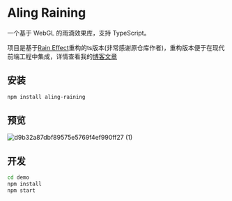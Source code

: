 # Aling Raining

一个基于 WebGL 的雨滴效果库，支持 TypeScript。

项目是基于[Rain Effect](https://github.com/codrops/RainEffect)重构的ts版本(非常感谢原仓库作者)，重构版本便于在现代前端工程中集成，详情查看我的[博客文章](https://www.zhongfw.online/awsome/posts/c9b37a098263cea38606f03c82d4db4b)

## 安装

```bash
npm install aling-raining
```

## 预览
![d9b32a87dbf89575e5769f4ef990ff27 (1)](https://github.com/user-attachments/assets/3fca7e47-f11f-41a9-8aa6-7763a2a5935d)


## 开发

```bash
cd demo
npm install
npm start
```